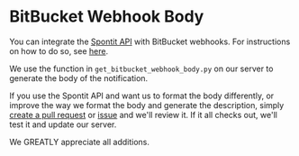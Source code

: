 # BitBucket Webhook Body

You can integrate the <a href="https://api.spontit.com">Spontit API</a> with BitBucket webhooks. For instructions on how to do so, see <a href="todo">here</a>.

We use the function in `get_bitbucket_webhook_body.py` on our server to generate the body of the notification. 

If you use the Spontit API and want us to format the body differently, or improve the way we format the body and generate the description, simply <a href="https://github.com/spontit/bitbucket-webhook-string/compare" target="_blank">create a pull request</a> or <a href="https://github.com/spontit/bitbucket-webhook-string/issues/new" target="_blank">issue</a> and we'll review it. If it all checks out, we'll test it and update our server. 

We GREATLY appreciate all additions.